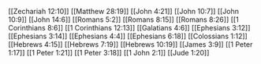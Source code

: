 [[Zechariah 12:10]]
[[Matthew 28:19]]
[[John 4:21]]
[[John 10:7]]
[[John 10:9]]
[[John 14:6]]
[[Romans 5:2]]
[[Romans 8:15]]
[[Romans 8:26]]
[[1 Corinthians 8:6]]
[[1 Corinthians 12:13]]
[[Galatians 4:6]]
[[Ephesians 3:12]]
[[Ephesians 3:14]]
[[Ephesians 4:4]]
[[Ephesians 6:18]]
[[Colossians 1:12]]
[[Hebrews 4:15]]
[[Hebrews 7:19]]
[[Hebrews 10:19]]
[[James 3:9]]
[[1 Peter 1:17]]
[[1 Peter 1:21]]
[[1 Peter 3:18]]
[[1 John 2:1]]
[[Jude 1:20]]
